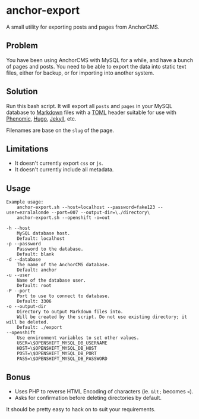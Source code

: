# anchor-export

A small utility for exporting posts and pages from AnchorCMS.

## Problem

You have been using AnchorCMS with MySQL for a while, and have a
bunch of pages and posts. You need to be able to export the data into static
text files, either for backup, or for importing into another system.

## Solution

Run this bash script. It will export all `posts` and `pages` in
your MySQL database to [Markdown](https://en.wikipedia.org/wiki/Markdown)
files with a [TOML](hettps://github.com/toml-lang/toml) header suitable for
use with
[Phenomic](https://github.com/MoOx/phenomic),
[Hugo](https://gohugo.io),
[Jekyll](https://jekyllrb.com/),
etc.

Filenames are base on the `slug` of the page.

## Limitations

* It doesn't currently export `css` or `js`.
* It doesn't currently include all metadata.

## Usage


    Example usage:
        anchor-export.sh --host=localhost --password=fake123 --user=ezralalonde --port=007 --output-dir=\./directory\
        anchor-export.sh --openshift -o=out
    
    -h --host
        MySQL database host.
        Default: localhost
    -p --password
        Password to the database.
        Default: blank
    -d --database
        The name of the AnchorCMS database.
        Default: anchor
    -u --user
        Name of the database user.
        Default: root
    -P --port
        Port to use to connect to database.
        Default: 3306
    -o --output-dir	
        Directory to output Markdown files into.
        Will be created by the script. Do not use existing directory; it will be deleted.
        Default: ./export
    --openshift	
        Use environment variables to set other values.
        USER=\$OPENSHIFT_MYSQL_DB_USERNAME
        HOST=\$OPENSHIFT_MYSQL_DB_HOST
        POST=\$OPENSHIFT_MYSQL_DB_PORT
        PASS=\$OPENSHIFT_MYSQL_DB_PASSWORD

## Bonus

* Uses PHP to reverse HTML Encoding of characters (ie. `&lt;` becomes `<`).
* Asks for confirmation before deleting directories by default.

It should be pretty easy to hack on to suit your requirements.
